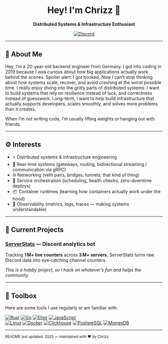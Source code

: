 <h1 align="center">Hey! I'm Chrizz 👋</h1>

<p align="center">
  <strong>Distributed Systems & Infrastructure Enthusiast</strong>
</p>

<p align="center">
  <a href="https://discord.com/users/484857307369439233">
    <img src="https://img.shields.io/badge/Discord-Chrizz%236062-5865F2?style=for-the-badge&logo=discord&logoColor=white" alt="Discord">
  </a>
</p>

---

## 🧠 About Me

Hey, I’m a 20-year-old backend engineer from Germany. I got into coding in 2019 because I was curious about how big applications actually work behind the scenes. Spoiler alert: I got hooked. Now I can't stop thinking about how systems scale, recover, and avoid crashing at the worst possible time. I really enjoy diving into the gritty parts of distributed systems. I want to build systems that rely on resilience instead of luck, and correctness instead of guesswork. Long-term, I want to help build infrastructure that actually supports developers, scales smoothly, and solves more problems than it creates.

When I’m not writing code, I’m usually lifting weights or hanging out with friends.

---

## ⚙️ Interests

- ⚡ Distributed systems & infrastructure engineering
- 📡 Real-time systems (gateways, routing, bidirectional streaming / communication via gRPC)
- 🌐 Networking (veth pairs, bridges, tunnels, that kind of thing)
- 🔧 Service orchestration (scheduling, health checks, zero-downtime deploys)
- 📦 Container runtimes (learning how containers actually work under the hood)
- 🧪 Observability (metrics, logs, traces — making systems understandable)

---

## 🧪 Current Projects

### [ServerStats](https://serverstatsbot.com) — Discord analytics bot  
Tracking **1 M+ live counters** across **3 M+ servers**, ServerStats turns raw Discord data into eye‑catching channel counters.

_This is a hobby project, so I hack on whatever’s fun and helps the community._

---

## 🧰 Toolbox

Here are some tools I use regularly or am familiar with:

[![Rust](https://img.shields.io/badge/-Rust-000?style=for-the-badge&logo=rust)](https://www.rust-lang.org)
[![Go](https://img.shields.io/badge/Go-00ADD8?logo=Go&logoColor=white&style=for-the-badge)](https://go.dev)
[![Elixir](https://img.shields.io/badge/-Elixir-4B275F?style=for-the-badge&logo=elixir)](https://elixir-lang.org)
[![JavaScript](https://img.shields.io/badge/-JavaScript-F7DF1E?style=for-the-badge&logo=javascript&logoColor=black)](https://nodejs.org/en)
<br>
[![Linux](https://img.shields.io/badge/-Linux-FCC624?style=for-the-badge&logo=linux&logoColor=black)](https://www.linux.org)
[![Docker](https://img.shields.io/badge/-Docker-2496ED?style=for-the-badge&logo=docker)](https://www.docker.com)
[![Clickhouse](https://img.shields.io/badge/ClickHouse-FFCC01?style=for-the-badge&logo=clickhouse&logoColor=white)](https://clickhouse.com)
[![PostgreSQL](https://img.shields.io/badge/-PostgreSQL-4169E1?style=for-the-badge&logo=postgresql&logoColor=white)](https://www.postgresql.org)
[![MongoDB](https://img.shields.io/badge/-MongoDB-13aa52?style=for-the-badge&logo=mongodb&logoColor=white)](https://mongodb.com)


---

<!--
## 📊 GitHub Stats

<p align="center">
  <img src="https://github-readme-stats.vercel.app/api?username=Chrizz604&show_icons=true&theme=radical" width="48%"/>
  <img src="https://github-readme-stats.vercel.app/api/top-langs/?username=Chrizz604&layout=compact&theme=radical" width="48%"/>
</p>

---
-->

<sub>README last updated: 2025 — maintained with ❤️ by Chrizz</sub>
